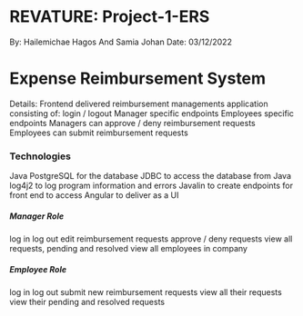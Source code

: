 
# REVATURE: Project-1-ERS
By: Hailemichae Hagos And Samia Johan
Date: 03/12/2022

# Expense Reimbursement System
Details:
Frontend delivered reimbursement managements application consisting of:
login / logout
Manager specific endpoints
Employees specific endpoints
Managers can approve / deny reimbursement requests
Employees can submit reimbursement requests

### Technologies
Java
PostgreSQL for the database
JDBC to access the database from Java
log4j2 to log program information and errors
Javalin to create endpoints for front end to access
Angular to deliver as a UI

##### Manager Role

log in
log out
edit reimbursement requests
approve / deny requests
view all requests, pending and resolved
view all employees in company

##### Employee Role
log in
log out
submit new reimbursement requests
view all their requests
view their pending and resolved requests





